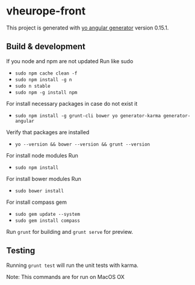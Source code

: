 # vheurope-front

This project is generated with [yo angular generator](https://github.com/yeoman/generator-angular)
version 0.15.1.

## Build & development

If you node and npm are not updated Run like sudo
- `sudo npm cache clean -f`
- `sudo npm install -g n`
- `sudo n stable`
- `sudo npm -g install npm`

For install necessary packages in case do not exist it

- `sudo npm install -g grunt-cli bower yo generator-karma generator-angular`

Verify that packages are installed
- `yo --version && bower --version && grunt --version`

For install node modules Run

- `sudo npm install`

For install bower modules Run

- `sudo bower install`

For install compass gem
- `sudo gem update --system`
- `sudo gem install compass`

Run `grunt` for building and `grunt serve` for preview.

## Testing

Running `grunt test` will run the unit tests with karma.

Note: This commands are for run on MacOS OX
